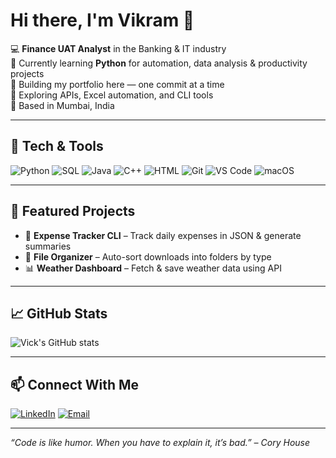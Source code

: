 # Hi there, I'm Vikram 👋

💻 **Finance UAT Analyst** in the Banking & IT industry  
🚀 Currently learning **Python** for automation, data analysis & productivity projects  
📂 Building my portfolio here — one commit at a time  
🌱 Exploring APIs, Excel automation, and CLI tools  
📍 Based in Mumbai, India  

---

## 🔧 Tech & Tools
![Python](https://img.shields.io/badge/-Python-3776AB?style=flat&logo=python&logoColor=white)
![SQL](https://img.shields.io/badge/-SQL-4479A1?style=flat&logo=MySQL&logoColor=white)
![Java](https://img.shields.io/badge/-Java-007396?style=flat&logo=java&logoColor=white)
![C++](https://img.shields.io/badge/-C++-00599C?style=flat&logo=c%2B%2B&logoColor=white)
![HTML](https://img.shields.io/badge/-HTML5-E34F26?style=flat&logo=html5&logoColor=white)
![Git](https://img.shields.io/badge/-Git-F05032?style=flat&logo=git&logoColor=white)
![VS Code](https://img.shields.io/badge/-VS%20Code-007ACC?style=flat&logo=visual-studio-code&logoColor=white)
![macOS](https://img.shields.io/badge/-macOS-000000?style=flat&logo=apple&logoColor=white)

---

## 📌 Featured Projects
- 🧾 **Expense Tracker CLI** – Track daily expenses in JSON & generate summaries  
- 📂 **File Organizer** – Auto-sort downloads into folders by type  
- 📊 **Weather Dashboard** – Fetch & save weather data using API  

---

## 📈 GitHub Stats
![Vick's GitHub stats](https://github-readme-stats.vercel.app/api?username=Vikram0316&show_icons=true&theme=default)

---

## 📫 Connect With Me
[![LinkedIn](https://img.shields.io/badge/-LinkedIn-0077B5?style=flat&logo=linkedin&logoColor=white)](https://www.linkedin.com/in/vikram-mistry-0804/)
[![Email](https://img.shields.io/badge/-Email-D14836?style=flat&logo=gmail&logoColor=white)](mailto:mvikram43@gmail.com)

---
*“Code is like humor. When you have to explain it, it’s bad.” – Cory House*

<!---
Vikram0316/Vikram0316 is a ✨ special ✨ repository because its `README.md` (this file) appears on your GitHub profile.
You can click the Preview link to take a look at your changes.
--->
